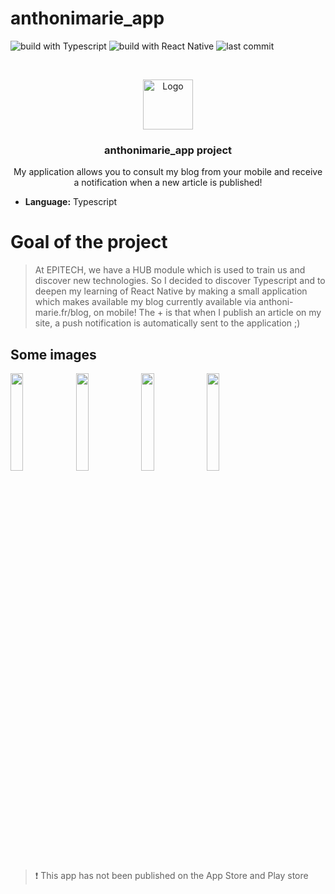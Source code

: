 # anthonimarie_app

![build with Typescript](https://img.shields.io/badge/Build%20with-Typescript-green)
![build with React Native](https://img.shields.io/badge/Build%20with-React%20Native-green)
![last commit](https://img.shields.io/github/last-commit/AnthoniMarie/anthonimarie_app)

<!-- PROJECT LOGO -->
<br />
<p align="center">
  <a href="https://anthoni-marie.fr">
    <img src="https://s.anthoni-marie.fr/m_w/2021/img/logo-black.png" alt="Logo" width="80" height="80">
  </a>

  <h3 align="center">anthonimarie_app project</h3>

  <p align="center">
    My application allows you to consult my blog from your mobile and receive a notification when a new article is published!  </p>
</p>


- **Language:** Typescript

# Goal of the project

> At EPITECH, we have a HUB module which is used to train us and discover new technologies. So I decided to discover  Typescript and to deepen my learning of React Native by making a small application which makes available my blog currently available via anthoni-marie.fr/blog, on mobile! The + is that when I publish an article on my site, a push notification is automatically sent to the application ;)

## Some images

<p float="left">
<img src="https://s.anthoni-marie.fr/files/github/img/anthonimarie_app/6.5-inchScreenshot1.png" width="20%" height="20%">
<img src="https://s.anthoni-marie.fr/files/github/img/anthonimarie_app/6.5-inchScreenshot2.png" width="20%" height="20%">
<img src="https://s.anthoni-marie.fr/files/github/img/anthonimarie_app/6.5-inchScreenshot3.png" width="20%" height="20%">
 <img src="https://s.anthoni-marie.fr/files/github/img/anthonimarie_app/6.5-inchScreenshot4.png" width="20%" height="20%">
</p>

> :exclamation: This app has not been published on the App Store and Play store